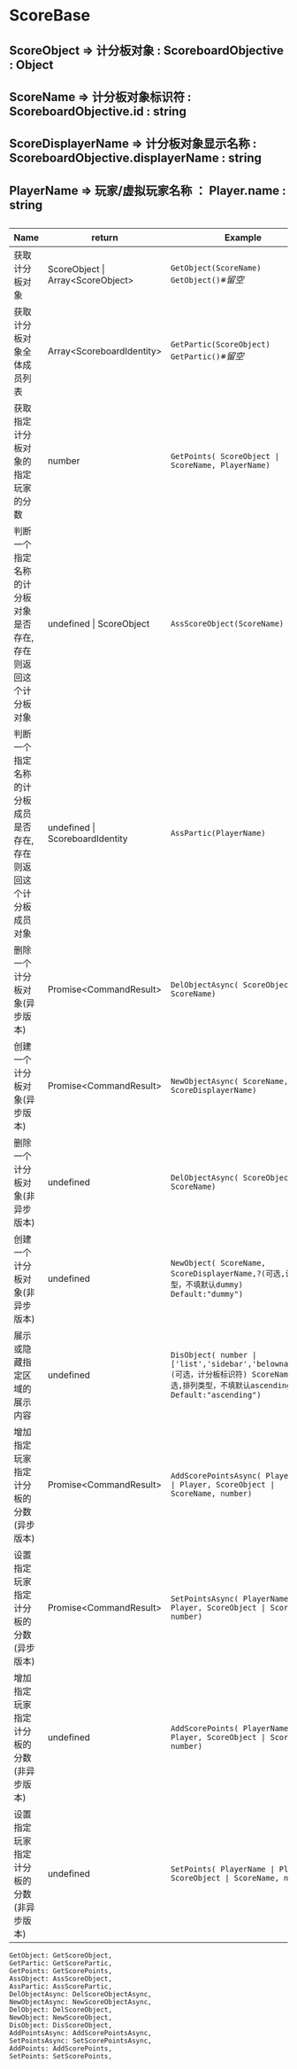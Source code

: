 
#
# ScoreBase #
## ScoreObject => 计分板对象 : ScoreboardObjective : Object
## ScoreName => 计分板对象标识符 : ScoreboardObjective.id : string
## ScoreDisplayerName => 计分板对象显示名称 : ScoreboardObjective.displayerName : string
## PlayerName => 玩家/虚拟玩家名称 ： Player.name : string
## 


|Name|return|Example|解释|
|----|------|-------|----|
|获取计分板对象|ScoreObject \| Array\<ScoreObject\>|`GetObject(ScoreName)`<br>`GetObject()`*※留空*|`返回指定名称（ObjectName，不是指displayName）的`*对象*`，留空则返回一个包含所有计分板对象的`*数组*
|获取计分板对象全体成员列表|Array\<ScoreboardIdentity\>|`GetPartic(ScoreObject)`<br>`GetPartic()`*※留空*|`返回指定计分板对象的成员（ScoreboardIdentity），留空则返回一个包含所有计分板对象`*成员*`的数组`
|获取指定计分板对象的指定玩家的分数|number|`GetPoints( ScoreObject \| ScoreName, PlayerName)`|`第一参数可为 计分板对象 或 计分板标识符,第二参数为 玩家名称。返回一个整数表示的分数`
|判断一个指定名称的计分板对象是否存在,存在则返回这个计分板对象|undefined \| ScoreObject|`AssScoreObject(ScoreName)`|`传入计分板标识符，判断是否存在，不存在则返回undefined，存在则返回这个计分板对象`
|判断一个指定名称的计分板成员是否存在,存在则返回这个计分板成员对象|undefined \| ScoreboardIdentity|`AssPartic(PlayerName)`|`传入计分板成员标识符，判断是否存在，不存在则返回undefined，存在则返回这个成员对象`
|删除一个计分板对象(异步版本)|Promise\<CommandResult\>|`DelObjectAsync( ScoreObject \| ScoreName)`|`删除一个指定的计分板对象，异步版本，可传入计分板对象或计分板标识符，返回一个Promise，不懂得可以不理睬`
|创建一个计分板对象(异步版本)|Promise\<CommandResult\>|`NewObjectAsync( ScoreName, ScoreDisplayerName)`|`创建一个指定标识符和显示名称的计分板对象，异步版本，返回一个Promise，不懂得可以不理睬`
|删除一个计分板对象(非异步版本)|undefined|`DelObjectAsync( ScoreObject \| ScoreName)`|`删除一个指定的计分板对象，非异步版本，可传入计分板对象或计分板标识符无返回值`
|创建一个计分板对象(非异步版本)|undefined|`NewObject( ScoreName, ScoreDisplayerName,?(可选,计分板类型，不填默认dummy) Default:"dummy")`|`创建一个指定标识符和显示名称的计`
|展示或隐藏指定区域的展示内容|undefined|`DisObject( number \| ['list','sidebar','belowname'],?(可选，计分板标识符) ScoreName,?(可选,排列类型，不填默认ascending) Default:"ascending")`|`第一个参数为展示区域，可以传入指定区域的名称，或传入0~2的整数，代指['list','sidebar','belowname']。第二个参数传入计分板标识，可选，留空则隐藏此区域计分板，第三个参数可选，设置排列方式，传入['ascending','descending']其一，或0~1的整数`
|增加指定玩家指定计分板的分数(异步版本)|Promise\<CommandResult\>|`AddScorePointsAsync( PlayerName \| Player, ScoreObject \| ScoreName, number)`|`第一个参数为被修改分数的 玩家名称 或 玩家对象，使用玩家名称时你应当注意名称带特殊字符时的处理。第二个参数为要操作的 计分板标识符 或 计分板对象。第三个参数为要增加的分数，如果希望减少请使用负数，例如AddScorePointsAsync("Xboy minemc", "myScoreBoard",-13).Async版本返回一个Promise，不懂得可以不理睬`
|设置指定玩家指定计分板的分数(异步版本)|Promise\<CommandResult\>|`SetPointsAsync( PlayerName \| Player, ScoreObject \| ScoreName, number)`|`第一个参数为被修改分数的 玩家名称 或 玩家对象，使用玩家名称时你应当注意名称带特殊字符时的处理。第二个参数为要操作的 计分板标识符 或 计分板对象。第三个参数为要设置的分数，例如设置玩家Xboy minemc的myScoreBoard计分板的数值为-13则SetPointsAsync("Xboy minemc", "myScoreBoard",-13).Async版本返回一个Promise，不懂得可以不理睬`
|增加指定玩家指定计分板的分数(非异步版本)|undefined|`AddScorePoints( PlayerName \| Player, ScoreObject \| ScoreName, number)`|`第一个参数为被修改分数的 玩家名称 或 玩家对象，使用玩家名称时你应当注意名称带特殊字符时的处理。第二个参数为要操作的 计分板标识符 或 计分板对象。第三个参数为要增加的分数，如果希望减少请使用负数，例如AddScorePointsAsync("Xboy minemc", "myScoreBoard",-13)`
|设置指定玩家指定计分板的分数(非异步版本)|undefined|`SetPoints( PlayerName \| Player, ScoreObject \| ScoreName, number)`|`第一个参数为被修改分数的 玩家名称 或 玩家对象，使用玩家名称时你应当注意名称带特殊字符时的处理。第二个参数为要操作的 计分板标识符 或 计分板对象。第三个参数为要设置的分数，例如设置玩家Xboy minemc的myScoreBoard计分板的数值为-13则SetPoints("Xboy minemc", "myScoreBoard",-13)`

    GetObject: GetScoreObject,
    GetPartic: GetScorePartic,
    GetPoints: GetScorePoints,
    AssObject: AssScoreObject,
    AssPartic: AssScorePartic,
    DelObjectAsync: DelScoreObjectAsync,
    NewObjectAsync: NewScoreObjectAsync,
    DelObject: DelScoreObject,
    NewObject: NewScoreObject,
    DisObject: DisScoreObject,
    AddPointsAsync: AddScorePointsAsync,
    SetPointsAsync: SetScorePointsAsync,
    AddPoints: AddScorePoints,
    SetPoints: SetScorePoints,
